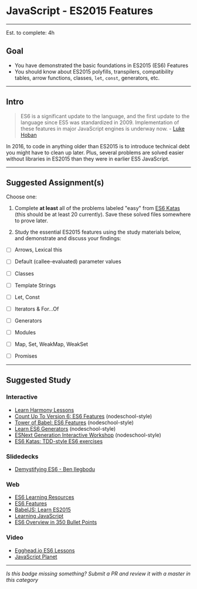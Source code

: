 # JavaScript - ES2015 Features

-----

Est. to complete: 4h

## Goal
- You have demonstrated the basic foundations in ES2015 (ES6) Features
- You should know about ES2015 polyfills, transpilers, compatibility tables, arrow functions, classes, `let`, `const`, generators, etc.


-----

## Intro

>ES6 is a significant update to the language, and the first update to the language since ES5 was standardized in 2009. Implementation of these features in major JavaScript engines is underway now. - [Luke Hoban](https://github.com/lukehoban/es6features)

In 2016, to code in anything older than ES2015 is to introduce technical debt you might have to clean up later. Plus, several problems are solved easier without libraries in ES2015 than they were in earlier ES5 JavaScript.


-----


## Suggested Assignment(s)
Choose one:

1) Complete **at least** all of the problems labeled "easy" from [ES6 Katas](http://es6katas.org/) (this should be at least 20 currently). Save these solved files somewhere to prove later.

2) Study the essential ES2015 features using the study materials below, and demonstrate and discuss your findings:
- [ ] Arrows, Lexical this
- [ ] Default (callee-evaluated) parameter values
- [ ] Classes
- [ ] Template Strings
- [ ] Let, Const
- [ ] Iterators & For...Of
- [ ] Generators
- [ ] Modules
- [ ] Map, Set, WeakMap, WeakSet
- [ ] Promises


-----


## Suggested Study


### Interactive
- [Learn Harmony Lessons](http://learnharmony.org/)
- [Count Up To Version 6: ES6 Features](https://github.com/domenic/count-to-6) (nodeschool-style)
- [Tower of Babel: ES6 Features](https://github.com/yosuke-furukawa/tower-of-babel) (nodeschool-style)
- [Learn ES6 Generators](https://github.com/isRuslan/learn-generators) (nodeschool-style)
- [ESNext Generation Interactive Workshop](https://github.com/jesstelford/esnext-generation) (nodeschool-style)
- [ES6 Katas: TDD-style ES6 exercises](http://es6katas.org/)

### Slidedecks

- [Demystifying ES6 - Ben Ilegbodu](http://www.benmvp.com/slides/confoo2016-es6.html#/)

### Web
- [ES6 Learning Resources](https://github.com/ericdouglas/ES6-Learning)
- [ES6 Features](https://github.com/lukehoban/es6features)
- [BabelJS: Learn ES2015](https://babeljs.io/docs/learn-es2015/)
- [Learning JavaScript](https://github.com/iangilman/learning-javascript)
- [ES6 Overview in 350 Bullet Points](https://github.com/bevacqua/es6)


### Video
- [Egghead.io ES6 Lessons](https://egghead.io/technologies/es6)
- [JavaScript Planet](https://youtu.be/6AytbSdWBKg)

-----

  *Is this badge missing something? Submit a PR and review it with a master in this category*
